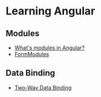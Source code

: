 # Learning Angular

## Modules
 - [What's modules in Angular?](README/modules.md)
 - [FormModules](README/formsModule.md)

## Data Binding
- [Two-Way Data Binding](README/twoWayDataBinding.md)
